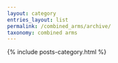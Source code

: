 ```yaml
---
layout: category
entries_layout: list
permalink: /combined_arms/archive/
taxonomy: combined arms
---
```


{% include posts-category.html %}
